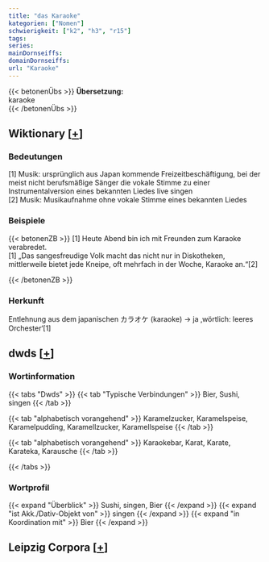 ```yaml
---
title: "das Karaoke"
kategorien: ["Nomen"]
schwierigkeit: ["k2", "h3", "r15"]
tags:
series:
mainDornseiffs:
domainDornseiffs:
url: "Karaoke"
---
```


{{< betonenÜbs >}}
**Übersetzung:**  
karaoke  
{{< /betonenÜbs >}}

## Wiktionary [[+](https://de.wiktionary.org/wiki/Karaoke)]

### Bedeutungen
[1] Musik: ursprünglich aus Japan kommende Freizeitbeschäftigung, bei der meist nicht berufsmäßige Sänger die vokale Stimme zu einer Instrumentalversion eines bekannten Liedes live singen  
[2] Musik: Musikaufnahme ohne vokale Stimme eines bekannten Liedes  

### Beispiele
{{< betonenZB >}}
[1] Heute Abend bin ich mit Freunden zum Karaoke verabredet.  
[1] „Das sangesfreudige Volk macht das nicht nur in Diskotheken, mittlerweile bietet jede Kneipe, oft mehrfach in der Woche, Karaoke an.“[2]  

{{< /betonenZB >}}
### Herkunft
Entlehnung aus dem japanischen カラオケ (karaoke) → ja ‚wörtlich: leeres Orchester‘[1]  



## dwds [[+](https://www.dwds.de/wb/Karaoke)]

### Wortinformation
{{< tabs "Dwds" >}}
{{< tab "Typische Verbindungen" >}}
Bier, Sushi, singen
{{< /tab >}}

{{< tab "alphabetisch vorangehend" >}}
Karamelzucker, Karamelspeise, Karamelpudding, Karamellzucker, Karamellspeise
{{< /tab >}}

{{< tab "alphabetisch vorangehend" >}}
Karaokebar, Karat, Karate, Karateka, Karausche
{{< /tab >}}

{{< /tabs >}}

### Wortprofil
{{< expand "Überblick" >}} Sushi, singen, Bier {{< /expand >}}
{{< expand "ist Akk./Dativ-Objekt von" >}} singen {{< /expand >}}
{{< expand "in Koordination mit" >}} Bier {{< /expand >}}

## Leipzig Corpora [[+](https://corpora.uni-leipzig.de/en/res?word=Karaoke&corpusId=deu_newscrawl-public_2018)]

